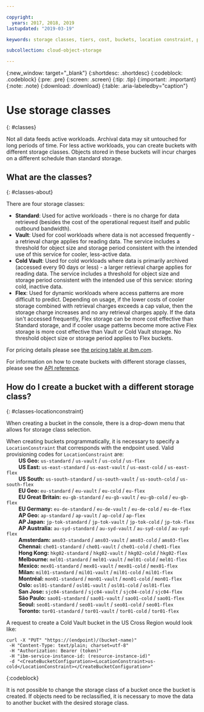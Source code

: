 ```yaml
---

copyright:
  years: 2017, 2018, 2019
lastupdated: "2019-03-19"

keywords: storage classes, tiers, cost, buckets, location constraint, provisioning code, locationconstraint

subcollection: cloud-object-storage

---
```

{:new_window: target="_blank"}
{:shortdesc: .shortdesc}
{:codeblock: .codeblock}
{:pre: .pre}
{:screen: .screen}
{:tip: .tip}
{:important: .important}
{:note: .note}
{:download: .download} 
{:table: .aria-labeledby="caption"}

# Use storage classes
{: #classes}

Not all data feeds active workloads.  Archival data may sit untouched for long periods of time.  For less active workloads, you can create buckets with different storage classes.  Objects stored in these buckets will incur charges on a different schedule than standard storage.

## What are the classes?
{: #classes-about}

There are four storage classes:

*  **Standard**: Used for active workloads - there is no charge for data retrieved (besides the cost of the operational request itself and public outbound bandwidth).
*  **Vault**: Used for cool workloads where data is not accessed frequently - a retrieval charge applies for reading data. The service includes a threshold for object size and storage period consistent with the intended use of this service for cooler, less-active data.
*  **Cold Vault**: Used for cold workloads where data is primarily archived (accessed every 90 days or less) - a larger  retrieval charge applies for reading data. The service includes a threshold for object size and storage period consistent with the intended use of this service: storing cold, inactive data.
*  **Flex**: Used for dynamic workloads where access patterns are more difficult to predict. Depending on usage, if the lower costs of cooler storage combined with retrieval charges exceeds a cap value, then the storage charge increases and no any retrieval charges apply. If the data isn't accessed frequently, Flex storage can be more cost effective than Standard storage, and if cooler usage patterns become more active Flex storage is more cost effective than Vault or Cold Vault storage. No threshold object size or storage period applies to Flex buckets.

For pricing details please see [the pricing table at ibm.com](https://www.ibm.com/cloud-computing/bluemix/pricing-object-storage#s3api).

For information on how to create buckets with different storage classes, please see the [API reference](/docs/services/cloud-object-storage/api-reference/api-reference-buckets.html#storage-class).

## How do I create a bucket with a different storage class?
{: #classes-locationconstraint}

When creating a bucket in the console, there is a drop-down menu that allows for storage class selection. 

When creating buckets programmatically, it is necessary to specify a `LocationConstraint` that corresponds with the endpoint used. Valid provisioning codes for `LocationConstraint` are: <br>
&emsp;&emsp;  **US Geo:** `us-standard` / `us-vault` / `us-cold` / `us-flex` <br>
&emsp;&emsp;  **US East:** `us-east-standard` / `us-east-vault`  / `us-east-cold` / `us-east-flex` <br>
&emsp;&emsp;  **US South:** `us-south-standard` / `us-south-vault`  / `us-south-cold` / `us-south-flex` <br>
&emsp;&emsp;  **EU Geo:** `eu-standard` / `eu-vault` / `eu-cold` / `eu-flex` <br>
&emsp;&emsp;  **EU Great Britain:** `eu-gb-standard` / `eu-gb-vault` / `eu-gb-cold` / `eu-gb-flex` <br>
&emsp;&emsp;  **EU Germany:** `eu-de-standard` / `eu-de-vault` / `eu-de-cold` / `eu-de-flex` <br>
&emsp;&emsp;  **AP Geo:** `ap-standard` / `ap-vault` / `ap-cold` / `ap-flex` <br>
&emsp;&emsp;  **AP Japan:** `jp-tok-standard` / `jp-tok-vault` / `jp-tok-cold` / `jp-tok-flex` <br>
&emsp;&emsp;  **AP Australia:** `au-syd-standard` / `au-syd-vault` / `au-syd-cold` / `au-syd-flex` <br>
&emsp;&emsp;  **Amsterdam:** `ams03-standard` / `ams03-vault` / `ams03-cold` / `ams03-flex` <br>
&emsp;&emsp;  **Chennai:** `che01-standard` / `che01-vault` / `che01-cold` / `che01-flex` <br>
&emsp;&emsp;  **Hong Kong:** `hkg02-standard` / `hkg02-vault` / `hkg02-cold` / `hkg02-flex` <br>
&emsp;&emsp;  **Melbourne:** `mel01-standard` / `mel01-vault` / `mel01-cold` / `mel01-flex` <br>
&emsp;&emsp;  **Mexico:** `mex01-standard` / `mex01-vault` / `mex01-cold` / `mex01-flex` <br>
&emsp;&emsp;  **Milan:** `mil01-standard` / `mil01-vault` / `mil01-cold` / `mil01-flex` <br>
&emsp;&emsp;  **Montréal:** `mon01-standard` / `mon01-vault` / `mon01-cold` / `mon01-flex` <br>
&emsp;&emsp;  **Oslo:** `osl01-standard` / `osl01-vault` / `osl01-cold` / `osl01-flex` <br>
&emsp;&emsp;  **San Jose:** `sjc04-standard` / `sjc04-vault` / `sjc04-cold` / `sjc04-flex` <br>
&emsp;&emsp;  **São Paulo:** `sao01-standard` / `sao01-vault` / `sao01-cold` / `sao01-flex` <br>
&emsp;&emsp;  **Seoul:** `seo01-standard` / `seo01-vault` / `seo01-cold` / `seo01-flex` <br>
&emsp;&emsp;  **Toronto:** `tor01-standard` / `tor01-vault` / `tor01-cold` / `tor01-flex` <br>


A request to create a Cold Vault bucket in the US Cross Region would look like:

```
curl -X "PUT" "https://(endpoint)/(bucket-name)"
 -H "Content-Type: text/plain; charset=utf-8"
 -H "Authorization: Bearer (token)"
 -H "ibm-service-instance-id: (resource-instance-id)"
 -d "<CreateBucketConfiguration><LocationConstraint>us-cold</LocationConstraint></CreateBucketConfiguration>"
```
{:codeblock}

It is not possible to change the storage class of a bucket once the bucket is created.  If objects need to be reclassified, it is necessary to move the data to another bucket with the desired storage class.
